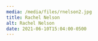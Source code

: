 ```yaml
---
media: /media/files/rnelson2.jpg
title: Rachel Nelson
alt: Rachel Nelson
date: 2021-06-10T15:04:00-0500
---
```

